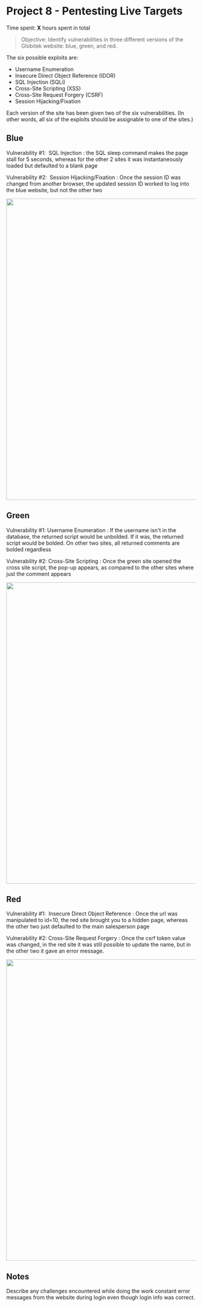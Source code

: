 # Project 8 - Pentesting Live Targets

Time spent: **X** hours spent in total

> Objective: Identify vulnerabilities in three different versions of the Globitek website: blue, green, and red.

The six possible exploits are:
* Username Enumeration
* Insecure Direct Object Reference (IDOR)
* SQL Injection (SQLi)
* Cross-Site Scripting (XSS)
* Cross-Site Request Forgery (CSRF)
* Session Hijacking/Fixation

Each version of the site has been given two of the six vulnerabilities. (In other words, all six of the exploits should be assignable to one of the sites.)

## Blue

Vulnerability #1:  SQL Injection : the SQL sleep command makes the page stall for 5 seconds, whereas for the other 2 sites it was instantaneously loaded but defaulted to a blank page

Vulnerability #2:  Session Hijacking/Fixation : Once the session ID was changed from another browser, the updated session ID worked to log into the blue website, but not the other two

<img src="https://media.giphy.com/media/uU9tmrs5HIjvNNX4QA/giphy.gif" width="800">

## Green

Vulnerability #1: Username Enumeration : If the username isn't in the database, the returned script would be unbolded.  If it was, the returned script would be bolded. On other two sites, all returned comments are bolded regardless

Vulnerability #2: Cross-Site Scripting : Once the green site opened the cross site script, the pop-up appears, as compared to the other sites where just the comment appears

<img src="https://media.giphy.com/media/7SQUcT2Q4CvufzcnT2/giphy.gif" width="800">

## Red

Vulnerability #1:  Insecure Direct Object Reference : Once the url was manipulated to id=10, the red site brought you to a hidden page, whereas the other two just defaulted to the main salesperson page

Vulnerability #2: Cross-Site Request Forgery : Once the csrf token value was changed, in the red site it was still possible to update the name, but in the other two it gave an error message.

<img src="https://media.giphy.com/media/2wgWse5BRpcnyGmPK8/giphy.gif" width="800">

## Notes

Describe any challenges encountered while doing the work
constant error messages from the website during login even though login info was correct. 
